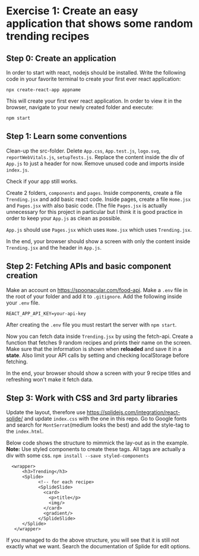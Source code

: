 # Exercise 1: Create an easy application that shows some random trending recipes

## Step 0: Create an application

In order to start with react, nodejs should be installed.
Write the following code in your favorite terminal to create your first ever react application:

```
npx create-react-app appname
```

This will create your first ever react application.
In order to view it in the browser, navigate to your newly created folder and execute:

```
npm start
```

## Step 1: Learn some conventions

Clean-up the src-folder.
Delete `App.css`, `App.test.js`, `logo.svg`, `reportWebVitals.js`, `setupTests.js`.
Replace the content inside the div of `App.js` to just a header for now.
Remove unused code and imports inside `index.js`.

Check if your app still works.

Create 2 folders, `components` and `pages`.
Inside components, create a file `Trending.jsx` and add basic react code.
Inside pages, create a file `Home.jsx` and `Pages.jsx` with also basic code.
(The file `Pages.jsx` is actually unnecessary for this project in particular but I think it is good practice in order to keep your `App.js` as clean as possible.

`App.js` should use `Pages.jsx` which uses `Home.jsx` which uses `Trending.jsx`.

In the end, your browser should show a screen with only the content inside `Trending.jsx` and the header in `App.js`.

## Step 2: Fetching APIs and basic component creation

Make an account on https://spoonacular.com/food-api.
Make a `.env` file in the root of your folder and add it to `.gitignore`.
Add the following inside your `.env` file.

```
REACT_APP_API_KEY=your-api-key
```

After creating the `.env` file you must restart the server with `npm start`.

Now you can fetch data inside `Trending.jsx` by using the fetch-api.
Create a function that fetches 9 random recipes and prints their name on the screen.
Make sure that the information is shown when **reloaded** and save it in a **state**.
Also limit your API calls by setting and checking localStorage before fetching.

In the end, your browser should show a screen with your 9 recipe titles and refreshing won't make it fetch data.

## Step 3: Work with CSS and 3rd party libraries

Update the layout, therefore use https://splidejs.com/integration/react-splide/ and update `index.css` with the one in this repo.
Go to Google fonts and search for `MontSerrat`(medium looks the best) and add the style-tag to the `index.html`.

Below code shows the structure to mimmick the lay-out as in the example. **Note:** Use styled components to create these tags. All tags are actually a div with some css.    `npm install --save styled-components`

```
  <wrapper>
      <h3>Trending</h3>
      <Splide>
            <!-- for each recipe>
            <SplideSlide>
              <card>
                <p>title</p>
                <img/>
              </card>
              <gradient/>
            </SplideSlide>
      </Splide>
   </wrapper>
```

If you managed to do the above structure, you will see that it is still not exactly what we want. Search the documentation of Splide for edit options.
